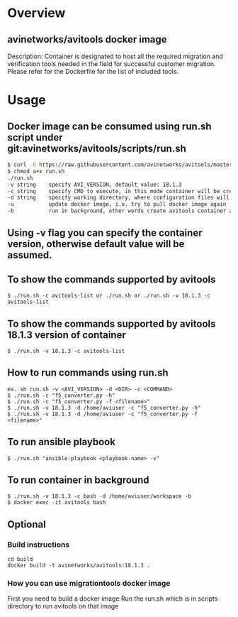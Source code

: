 # Overview
## avinetworks/avitools docker image
Description: Container is designated to host all the required migration and verification tools needed in the field for successful customer migration. Please refer for the Dockerfile for the list of included tools.

# Usage
## Docker image can be consumed using run.sh script under git:avinetworks/avitools/scripts/run.sh
```bash
$ curl -O https://raw.githubusercontent.com/avinetworks/avitools/master/scripts/run.sh
$ chmod a+x run.sh
./run.sh
-v string    specify AVI_VERSION, default value: 18.1.3
-c string    specify CMD to execute, in this mode container will be created and destroyed on command run, default value: avitools-list
-d string    specify working directory, where configuration files will exist, default value: /Users/avi
-u           update docker image, i.e. try to pull docker image again
-b           run in background, other words create avitools container and retain it, container can be accessible after script execution, for example as "docker exec -it avitools bash", default value: avitools-list
```
## Using -v flag you can specify the container version, otherwise default value will be assumed.

## To show the commands supported by avitools
```
$ ./run.sh -c avitools-list or ./run.sh or ./run.sh -v 18.1.3 -c avitools-list
```
## To show the commands supported by avitools 18.1.3 version of container
```
$ ./run.sh -v 18.1.3 -c avitools-list
```
## How to run commands using run.sh
```
ex. sh run.sh -v <AVI_VERSION> -d <DIR> -c <COMMAND>
$ ./run.sh -c "f5_converter.py -h"
$ ./run.sh -c "f5_converter.py -f <filename>"
$ ./run.sh -v 18.1.3 -d /home/aviuser -c "f5_converter.py -h"
$ ./run.sh -v 18.1.3 -d /home/aviuser -c "f5_converter.py -f <filename>"
```

## To run ansible playbook
```
$ ./run.sh "ansible-playbook <playbook-name> -v"
```
## To run container in background
```
$ ./run.sh -v 18.1.3 -c bash -d /home/aviuser/workspace -b
$ docker exec -it avitools bash
```

## Optional
### Build instructions
```
cd build
docker build -t avinetworks/avitools:18.1.3 .
```
### How you can use migrationtools docker image
First you need to build a docker image
Run the run.sh which is in scripts directory to run avitools on that image
